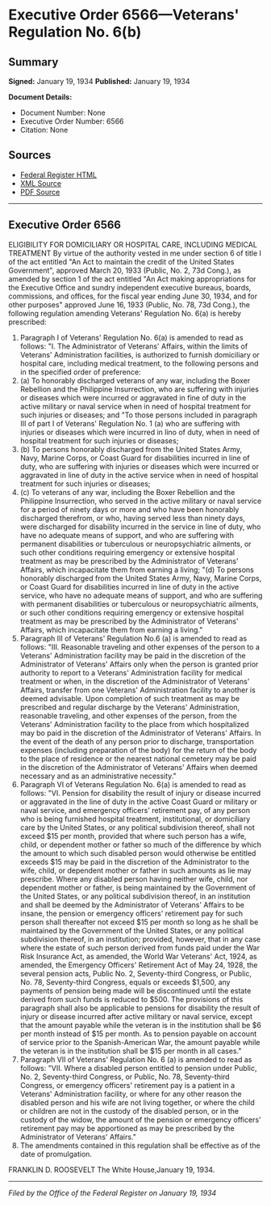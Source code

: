 # Executive Order 6566—Veterans' Regulation No. 6(b)

## Summary

**Signed:** January 19, 1934
**Published:** January 19, 1934

**Document Details:**
- Document Number: None
- Executive Order Number: 6566
- Citation: None

## Sources
- [Federal Register HTML](https://www.presidency.ucsb.edu/documents/executive-order-6566-veterans-regulation-no-6b)
- [XML Source](None)
- [PDF Source](None)

---

## Executive Order 6566

ELIGIBILITY FOR DOMICILIARY OR HOSPITAL CARE, INCLUDING MEDICAL TREATMENT
By virtue of the authority vested in me under section 6 of title I of the act entitled "An Act to maintain the credit of the United States Government", approved March 20, 1933 (Public, No. 2, 73d Cong.), as amended by section 1 of the act entitled "An Act making appropriations for the Executive Office and sundry independent executive bureaus, boards, commissions, and offices, for the fiscal year ending June 30, 1934, and for other purposes" approved June 16, 1933 (Public, No. 78, 73d Cong.), the following regulation amending Veterans' Regulation No. 6(a) is hereby prescribed:
1. Paragraph I of Veterans' Regulation No. 6(a) is amended to read as follows:
"I. The Administrator of Veterans' Affairs, within the limits of Veterans' Administration facilities, is authorized to furnish domiciliary or hospital care, including medical treatment, to the following persons and in the specified order of preference:
2. (a) To honorably discharged veterans of any war, including the Boxer Rebellion and the Philippine Insurrection, who are suffering with injuries or diseases which were incurred or aggravated in fine of duty in the active military or naval service when in need of hospital treatment for such injuries or diseases; and
"To those persons included in paragraph III of part I of Veterans' Regulation No. 1 (a) who are suffering with injuries or diseases which were incurred in lino of duty, when in need of hospital treatment for such injuries or diseases;
3. (b) To persons honorably discharged from the United States Army, Navy, Marine Corps, or Coast Guard for disabilities incurred in line of duty, who are suffering with injuries or diseases which were incurred or aggravated in line of duty in the active service when in need of hospital treatment for such injuries or diseases;
4. (c) To veterans of any war, including the Boxer Rebellion and the Philippine Insurrection, who served in the active military or naval service for a period of ninety days or more and who have been honorably discharged therefrom, or who, having served less than ninety days, were discharged for disability incurred in the service in line of duty, who have no adequate means of support, and who are suffering with permanent disabilities or tuberculous or neuropsychiatric ailments, or such other conditions requiring emergency or extensive hospital treatment as may be prescribed by the Administrator of Veterans' Affairs, which incapacitate them from earning a living;
"(d) To persons honorably discharged from the United States Army, Navy, Marine Corps, or Coast Guard for disabilities incurred in line of duty in the active service, who have no adequate means of support, and who are suffering with permanent disabilities or tuberculous or neuropsychiatric ailments, or such other conditions requiring emergency or extensive hospital treatment as may be prescribed by the Administrator of Veterans' Affairs, which incapacitate them from earning a living."
1. Paragraph III of Veterans' Regulation No.6 (a) is amended to read as follows:
"III. Reasonable traveling and other expenses of the person to a Veterans' Administration facility may be paid in the discretion of the Administrator of Veterans' Affairs only when the person is granted prior authority to report to a Veterans' Administration facility for medical treatment or when, in the discretion of the Administrator of Veterans' Affairs, transfer from one Veterans' Administration facility to another is deemed advisable. Upon completion of such treatment as may be prescribed and regular discharge by the Veterans' Administration, reasonable traveling, and other expenses of the person, from the Veterans' Administration facility to the place from which hospitalized may bo paid in the discretion of the Administrator of Veterans' Affairs. In the event of the death of any person prior to discharge, transportation expenses (including preparation of the body) for the return of the body to the place of residence or the nearest national cemetery may be paid in the discretion of the Administrator of Veterans' Affairs when deemed necessary and as an administrative necessity."
3. Paragraph VI of Veterans Regulation No. 6(a) is amended to read as follows:
"VI. Pension for disability the result of injury or disease incurred or aggravated in the line of duty in the active Coast Guard or military or naval service, and emergency officers' retirement pay, of any person who is being furnished hospital treatment, institutional, or domiciliary care by the United States, or any political subdivision thereof, shall not exceed $15 per month, provided that where such person has a wife, child, or dependent mother or father so much of the difference by which the amount to which such disabled person would otherwise be entitled exceeds $15 may be paid in the discretion of the Administrator to the wife, child, or dependent mother or father in such amounts as lie may prescribe. Where any disabled person having neither wife, child, nor dependent mother or father, is being maintained by the Government of the United States, or any political subdivision thereof, in an institution and shall be deemed by the Administrator of Veterans' Affairs to be insane, the pension or emergency officers' retirement pay for such person shall thereafter not exceed $15 per month so long as he shall be maintained by the Government of the United States, or any political subdivision thereof, in an institution; provided, however, that in any case where the estate of such person derived from funds paid under the War Risk Insurance Act, as amended, the World War Veterans' Act, 1924, as amended, the Emergency Officers' Retirement Act of May 24, 1928, the several pension acts, Public No. 2, Seventy-third Congress, or Public, No. 78, Seventy-third Congress, equals or exceeds $1,500, any payments of pension being made will be discontinued until the estate derived from such funds is reduced to $500. The provisions of this paragraph shall also be applicable to pensions for disability the result of injury or disease incurred after active military or naval service, except that the amount payable while the veteran is in the institution shall be $6 per month instead of $15 per month. As to pension payable on account of service prior to the Spanish-American War, the amount payable while the veteran is in the institution shall be $15 per month in all cases."
4. Paragraph VII of Veterans' Regulation No. 6 (a) is amended to read as follows:
"VII. Where a disabled person entitled to pension under Public, No. 2, Seventy-third Congress, or Public, No. 78, Seventy-third Congress, or emergency officers' retirement pay is a patient in a Veterans' Administration facility, or where for any other reason the disabled person and his wife are not living together, or where the child or children are not in the custody of the disabled person, or in the custody of the widow, the amount of the pension or emergency officers' retirement pay may be apportioned as may be prescribed by the Administrator of Veterans' Affairs."
5. The amendments contained in this regulation shall be effective as of the date of promulgation.

FRANKLIN D. ROOSEVELT
The White House,January 19, 1934.

---

*Filed by the Office of the Federal Register on January 19, 1934*
